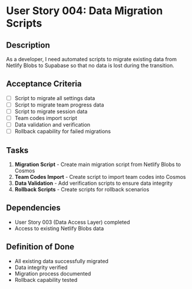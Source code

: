 # User Story 004: Data Migration Scripts

## Description
As a developer, I need automated scripts to migrate existing data from Netlify Blobs to Supabase so that no data is lost during the transition.

## Acceptance Criteria
- [ ] Script to migrate all settings data
- [ ] Script to migrate team progress data
- [ ] Script to migrate session data
- [ ] Team codes import script
- [ ] Data validation and verification
- [ ] Rollback capability for failed migrations

## Tasks
1. **Migration Script** - Create main migration script from Netlify Blobs to Cosmos
2. **Team Codes Import** - Create script to import team codes into Cosmos
3. **Data Validation** - Add verification scripts to ensure data integrity
4. **Rollback Scripts** - Create scripts for rollback scenarios

## Dependencies
- User Story 003 (Data Access Layer) completed
- Access to existing Netlify Blobs data

## Definition of Done
- All existing data successfully migrated
- Data integrity verified
- Migration process documented
- Rollback capability tested